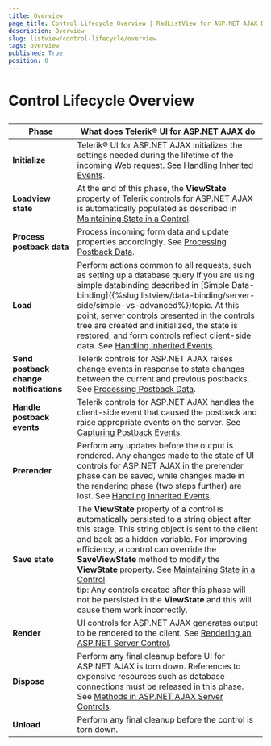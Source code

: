 ```yaml
---
title: Overview
page_title: Control Lifecycle Overview | RadListView for ASP.NET AJAX Documentation
description: Overview
slug: listview/control-lifecycle/overview
tags: overview
published: True
position: 0
---
```


# Control Lifecycle Overview



## 


| Phase | What does Telerik® UI for ASP.NET AJAX do |
| ------ | ------ |
| **Initialize** |Telerik® UI for ASP.NET AJAX initializes the settings needed during the lifetime of the incoming Web request. See [Handling Inherited Events](http://msdn.microsoft.com/en-us/library/aa720048).|
| **Loadview state** |At the end of this phase, the **ViewState** property of Telerik controls for ASP.NET AJAX is automatically populated as described in [Maintaining State in a Control](http://msdn.microsoft.com/en-us/library/aa720269).|
| **Process postback data** |Process incoming form data and update properties accordingly. See [Processing Postback Data](http://msdn.microsoft.com/en-us/library/aa719775.aspx).|
| **Load** |Perform actions common to all requests, such as setting up a database query if you are using simple databinding described in [Simple Data-binding]({%slug listview/data-binding/server-side/simple-vs-advanced%})topic. At this point, server controls presented in the controls tree are created and initialized, the state is restored, and form controls reflect client-side data. See [Handling Inherited Events](http://msdn.microsoft.com/en-us/library/aa720048).|
| **Send postback change notifications** |Telerik controls for ASP.NET AJAX raises change events in response to state changes between the current and previous postbacks. See [Processing Postback Data](http://msdn.microsoft.com/en-us/library/aa720471).|
| **Handle postback events** |Telerik controls for ASP.NET AJAX handles the client-side event that caused the postback and raise appropriate events on the server. See [Capturing Postback Events](http://msdn.microsoft.com/en-us/library/aa720472).|
| **Prerender** |Perform any updates before the output is rendered. Any changes made to the state of UI controls for ASP.NET AJAX in the prerender phase can be saved, while changes made in the rendering phase (two steps further) are lost. See [Handling Inherited Events](http://msdn.microsoft.com/en-us/library/aa720048).|
| **Save state** |The **ViewState** property of a control is automatically persisted to a string object after this stage. This string object is sent to the client and back as a hidden variable. For improving efficiency, a control can override the **SaveViewState** method to modify the **ViewState** property. See [Maintaining State in a Control](http://msdn.microsoft.com/en-us/library/aa720269).<br/>tip: Any controls created after this phase will not be persisted in the **ViewState** and this will cause them work incorrectly.|
| **Render** |UI controls for ASP.NET AJAX generates output to be rendered to the client. See [Rendering an ASP.NET Server Control](http://msdn.microsoft.com/en-us/library/aa338806).|
| **Dispose** |Perform any final cleanup before UI for ASP.NET AJAX is torn down. References to expensive resources such as database connections must be released in this phase. See [Methods in ASP.NET AJAX Server Controls](http://msdn.microsoft.com/en-us/library/aa720294).|
| **Unload** |Perform any final cleanup before the control is torn down.|
